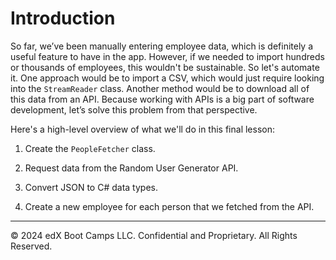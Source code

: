 # Introduction

So far, we’ve been manually entering employee data, which is definitely a useful feature to have in the app. However, if we needed to import hundreds or thousands of employees, this wouldn't be sustainable. So let's automate it. One approach would be to import a CSV, which would just require looking into the `StreamReader` class. Another method would be to download all of this data from an API. Because working with APIs is a big part of software development, let’s solve this problem from that perspective.

Here's a high-level overview of what we'll do in this final lesson:

1. Create the `PeopleFetcher` class.

2. Request data from the Random User Generator API.

3. Convert JSON to C# data types.

4. Create a new employee for each person that we fetched from the API.

---
© 2024 edX Boot Camps LLC. Confidential and Proprietary. All Rights Reserved.